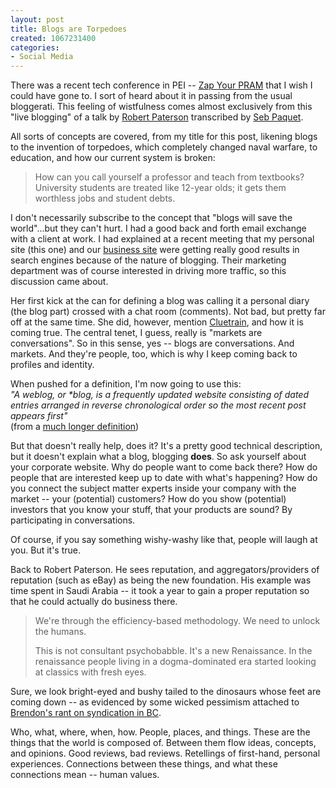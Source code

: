 ```yaml
--- 
layout: post
title: Blogs are Torpedoes
created: 1067231400
categories: 
- Social Media
---
```

<p>There was a recent tech conference in PEI -- <a href="http://ZapYourPRAM.org/">Zap Your PRAM</a> that I wish I could have gone to. I sort of heard about it in passing from the usual bloggerati. This feeling of wistfulness comes almost exclusively from this "live blogging" of a talk by <a href="http://smartpei.typepad.com/robert_patersons_weblog/">Robert Paterson</a> transcribed by <a href="http://radio.weblogs.com/0110772/2003/10/25.html#a1198">Seb Paquet</a>.</p>

<p>All sorts of concepts are covered, from my title for this post, likening blogs to the invention of torpedoes, which completely changed naval warfare, to education, and how our current system is broken:</p>

<blockquote>
How can you call yourself a professor and teach from textbooks? University students are treated like 12-year olds; it gets them worthless jobs and student debts.
 </blockquote>
<!--break-->

<p>I don't necessarily subscribe to the concept that "blogs will save the world"...but they can't hurt. I had a good back and forth email exchange with a client at work. I had explained at a recent meeting that my personal site (this one) and our <a href="http://www.phenomenalsolutions.com">business site</a> were getting really good results in search engines because of the nature of blogging. Their marketing department was of course interested in driving more traffic, so this discussion came about.</p>

<p>Her first kick at the can for defining a blog was calling it a personal diary (the blog part) crossed with a chat room (comments). Not bad, but pretty far off at the same time. She did, however, mention <a href="http://www.cluetrain.com">Cluetrain</a>, and how it is coming true. The central tenet, I guess, really is "markets are conversations". So in this sense, yes -- blogs are conversations. And markets. And they're people, too, which is why I keep coming back to profiles and identity.</p>

<p>When pushed for a definition, I'm now going to use this:<br>
<em>"A weblog, or *blog, is a frequently updated website consisting of  dated entries arranged in reverse chronological order so the most recent post appears first"</em><br>
(from a <a href="http://huminf.uib.no/~jill/archives/blog_theorising/ 
final_version_of_weblog_definition.html)">much longer definition</a>)</p>

<p>But that doesn't really help, does it? It's a pretty good technical description, but it doesn't explain what a blog, blogging <strong>does</strong>. So ask yourself about your corporate website. Why do people want to come back there? How do people that are interested keep up to date with what's happening? How do you connect the subject matter experts inside your company with the market -- your (potential) customers? How do you show (potential) investors that you know your stuff, that your products are sound? By participating in conversations.</p>

<p>Of course, if you say something wishy-washy like that, people will laugh at you. But it's true.</p>

<p>Back to Robert Paterson. He sees reputation, and aggregators/providers of reputation (such as eBay) as being the new foundation. His example was time spent in Saudi Arabia -- it took a year to gain a proper reputation so that he could actually do business there.</p>

<blockquote>
<p>We're through the efficiency-based methodology. We need to unlock the humans.</p>
 
<p>This is not consultant psychobabble. It's a new Renaissance. In the renaissance people living in a dogma-dominated era started looking at classics with fresh eyes.</p>
 </blockquote>

<p>Sure, we look bright-eyed and bushy tailed to the dinosaurs whose feet are coming down -- as evidenced by some wicked pessimism attached to <a href="http://www.brendonwilson.com/profile/000125.shtml">Brendon's rant on syndication in BC</a>.</p>

<p>Who, what, where, when, how. People, places, and things. These are the things that the world is composed of. Between them flow ideas, concepts, and opinions. Good reviews, bad reviews. Retellings of first-hand, personal experiences. Connections between these things, and what these connections mean -- human values.</p>
